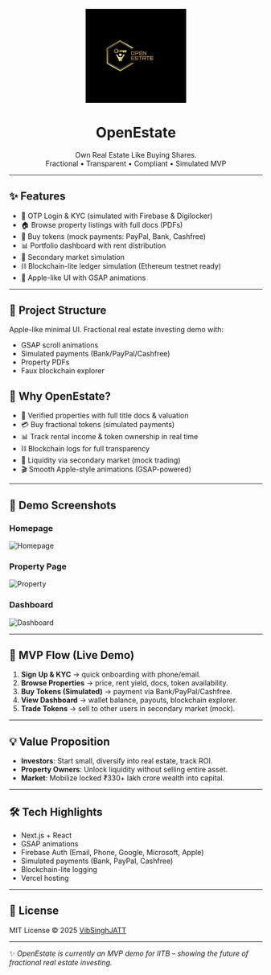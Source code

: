 <p align="center">
  <img src="public/logo.png" alt="OpenEstate Logo" width="200"/>
</p>

<h1 align="center">OpenEstate</h1>

<p align="center">
  Own Real Estate Like Buying Shares. <br/>
  Fractional • Transparent • Compliant • Simulated MVP
</p>

---

## ✨ Features
- 🔐 OTP Login & KYC (simulated with Firebase & Digilocker)
- 🏠 Browse property listings with full docs (PDFs)
- 💸 Buy tokens (mock payments: PayPal, Bank, Cashfree)
- 📊 Portfolio dashboard with rent distribution
- 🔄 Secondary market simulation
- ⛓ Blockchain-lite ledger simulation (Ethereum testnet ready)
- 🎨 Apple-like UI with GSAP animations

---

## 📂 Project Structure

Apple-like minimal UI. Fractional real estate investing demo with:
- GSAP scroll animations
- Simulated payments (Bank/PayPal/Cashfree)
- Property PDFs
- Faux blockchain explorer
  
## 🚀 Why OpenEstate?
- 📂 Verified properties with full title docs & valuation  
- 💳 Buy fractional tokens (simulated payments)  
- 📊 Track rental income & token ownership in real time  
- ⛓️ Blockchain logs for full transparency  
- 🔄 Liquidity via secondary market (mock trading)  
- 🎬 Smooth Apple-style animations (GSAP-powered)  

---

## 📸 Demo Screenshots
### Homepage
![Homepage](public/screenshots/home.png)

### Property Page
![Property](public/screenshots/property.png)

### Dashboard
![Dashboard](public/screenshots/dashboard.png)

---

## 🔑 MVP Flow (Live Demo)
1. **Sign Up & KYC** → quick onboarding with phone/email.  
2. **Browse Properties** → price, rent yield, docs, token availability.  
3. **Buy Tokens (Simulated)** → payment via Bank/PayPal/Cashfree.  
4. **View Dashboard** → wallet balance, payouts, blockchain explorer.  
5. **Trade Tokens** → sell to other users in secondary market (mock).  

---

## 💡 Value Proposition
- **Investors**: Start small, diversify into real estate, track ROI.  
- **Property Owners**: Unlock liquidity without selling entire asset.  
- **Market**: Mobilize locked ₹330+ lakh crore wealth into capital.  

---

## 🛠 Tech Highlights
- Next.js + React  
- GSAP animations  
- Firebase Auth (Email, Phone, Google, Microsoft, Apple)  
- Simulated payments (Bank, PayPal, Cashfree)  
- Blockchain-lite logging  
- Vercel hosting  

---

## 📜 License
MIT License © 2025 [VibSinghJATT](https://github.com/VibSinghJATT)

---

✨ *OpenEstate is currently an MVP demo for IITB – showing the future of fractional real estate investing.*


